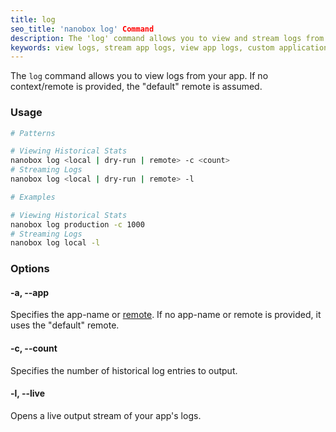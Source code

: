 ```yaml
---
title: log
seo_title: 'nanobox log' Command
description: The 'log' command allows you to view and stream logs from app.
keywords: view logs, stream app logs, view app logs, custom application logging
---
```


The `log` command allows you to view logs from your app. If no context/remote is provided, the "default" remote is assumed.

### Usage
```bash
# Patterns

# Viewing Historical Stats
nanobox log <local | dry-run | remote> -c <count>
# Streaming Logs
nanobox log <local | dry-run | remote> -l

# Examples

# Viewing Historical Stats
nanobox log production -c 1000
# Streaming Logs
nanobox log local -l
```

### Options
#### -a, --app
Specifies the app-name or [remote](/cli/remote/). If no app-name or remote is provided, it uses the "default" remote.

#### -c, --count
Specifies the number of historical log entries to output.

#### -l, --live
Opens a live output stream of your app's logs.
